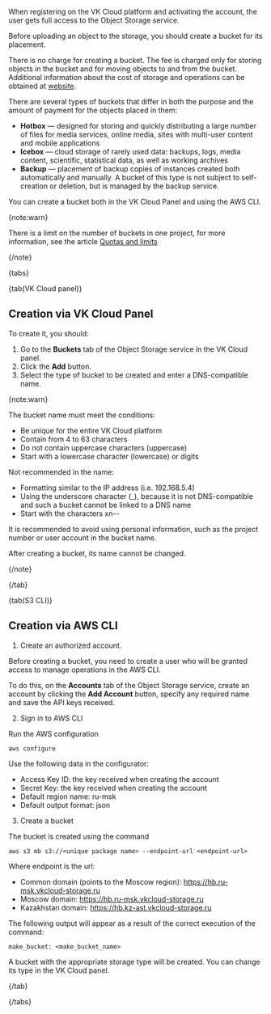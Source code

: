 When registering on the VK Cloud platform and activating the account, the user gets full access to the Object Storage service.

Before uploading an object to the storage, you should create a bucket for its placement.

<note>

There is no charge for creating a bucket. The fee is charged only for storing objects in the bucket and for moving objects to and from the bucket. Additional information about the cost of storage and operations can be obtained at [website](https://cloud.vk.com/pricing).

</note>

There are several types of buckets that differ in both the purpose and the amount of payment for the objects placed in them:

- **Hotbox** — designed for storing and quickly distributing a large number of files for media services, online media, sites with multi-user content and mobile applications
- **Icebox** — cloud storage of rarely used data: backups, logs, media content, scientific, statistical data, as well as working archives
- **Backup** — placement of backup copies of instances created both automatically and manually. A bucket of this type is not subject to self-creation or deletion, but is managed by the backup service.

You can create a bucket both in the VK Cloud Panel and using the AWS CLI.

{note:warn}

There is a limit on the number of buckets in one project, for more information, see the article [Quotas and limits](/en/tools-for-using-services/account/concepts/quotasandlimits#cloud_storage_c24c9efe)

{/note}

{tabs}

{tab(VK Cloud panel)}

## Creation via VK Cloud Panel

To create it, you should:

1. Go to the **Buckets** tab of the Object Storage service in the VK Cloud panel.
2. Click the **Add** button.
3. Select the type of bucket to be created and enter a DNS-compatible name.

{note:warn}

The bucket name must meet the conditions:

- Be unique for the entire VK Cloud platform
- Contain from 4 to 63 characters
- Do not contain uppercase characters (uppercase)
- Start with a lowercase character (lowercase) or digits

Not recommended in the name:

- Formatting similar to the IP address (i.e. 192.168.5.4)
- Using the underscore character (\_), because it is not DNS-compatible and such a bucket cannot be linked to a DNS name
- Start with the characters xn--

It is recommended to avoid using personal information, such as the project number or user account in the bucket name.

After creating a bucket, its name cannot be changed.

{/note}

{/tab}

{tab(S3 CLI)}

## Creation via AWS CLI

1. Create an authorized account.

Before creating a bucket, you need to create a user who will be granted access to manage operations in the AWS CLI.

To do this, on the **Accounts** tab of the Object Storage service, create an account by clicking the **Add Account** button, specify any required name and save the API keys received.

2. Sign in to AWS CLI

Run the AWS configuration

```console
aws configure
```

Use the following data in the configurator:

- Access Key ID: the key received when creating the account
- Secret Key: the key received when creating the account
- Default region name: ru-msk
- Default output format: json

3. Create a bucket

The bucket is created using the command

```console
aws s3 mb s3://<unique package name> --endpoint-url <endpoint-url>
```

Where endpoint is the url:

- Common domain (points to the Moscow region): https://hb.ru-msk.vkcloud-storage.ru
- Moscow domain: https://hb.ru-msk.vkcloud-storage.ru
- Kazakhstan domain: https://hb.kz-ast.vkcloud-storage.ru

The following output will appear as a result of the correct execution of the command:

```console
make_bucket: <make_bucket_name>
```

A bucket with the appropriate storage type will be created. You can change its type in the VK Cloud panel.

{/tab}

{/tabs}
